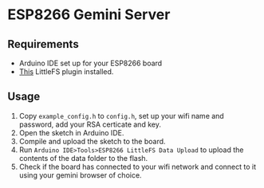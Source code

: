 # ESP8266 Gemini Server

## Requirements
* Arduino IDE set up for your ESP8266 board
* [This](https://github.com/earlephilhower/arduino-esp8266littlefs-plugin) LittleFS plugin installed.

## Usage
1. Copy ```example_config.h``` to ```config.h```, set up your wifi name and password, add your RSA certicate and key.
2. Open the sketch in Arduino IDE.
3. Compile and upload the sketch to the board.
4. Run ```Arduino IDE>Tools>ESP8266 LittleFS Data Upload``` to upload the contents of the data folder to the flash.
5. Check if the board has connected to your wifi network and connect to it using your gemini browser of choice.